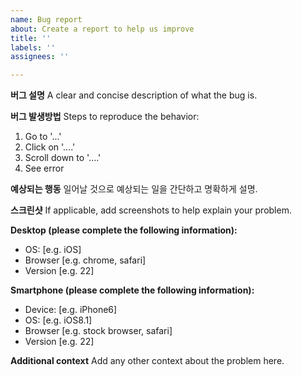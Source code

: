 ```yaml
---
name: Bug report
about: Create a report to help us improve
title: ''
labels: ''
assignees: ''

---
```


**버그 설명**
A clear and concise description of what the bug is.

**버그 발생방법**
Steps to reproduce the behavior:
1. Go to '...'
2. Click on '....'
3. Scroll down to '....'
4. See error

**예상되는 행동**
일어날 것으로 예상되는 일을 간단하고 명확하게 설명.

**스크린샷**
If applicable, add screenshots to help explain your problem.

**Desktop (please complete the following information):**
 - OS: [e.g. iOS]
 - Browser [e.g. chrome, safari]
 - Version [e.g. 22]

**Smartphone (please complete the following information):**
 - Device: [e.g. iPhone6]
 - OS: [e.g. iOS8.1]
 - Browser [e.g. stock browser, safari]
 - Version [e.g. 22]

**Additional context**
Add any other context about the problem here.
